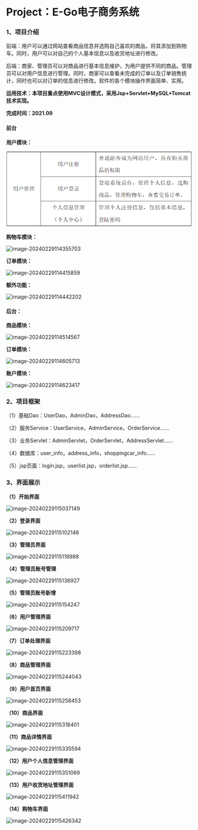 # Project：E-Go电子商务系统

### 1、项目介绍

前端：用户可以通过网站查看商品信息并选购自己喜欢的商品，将其添加到购物车。同时，用户可以对自己的个人基本信息以及收货地址进行修改。

后端：商家、管理员可以对商品进行基本信息维护，为用户提供不同的商品。管理员可以对用户信息进行管理。同时，商家可以查看未完成的订单以及订单销售统计，同时也可以对订单的信息进行修改。软件的各个模块操作界面简单、实用。

**运用技术：本项目重点使用MVC设计模式，采用Jsp+Servlet+MySQL+Tomcat技术实现。**

**完成时间：2021.09**

#### **前台**

**用户模块：**

![image-20240229114321100](https://github.com/andone-07/E-Go-Electronic-Business-System/blob/master/image/image-20240229114321100.png)

**购物车模块：**

![image-20240229114355703](C:\Users\26797\AppData\Roaming\Typora\typora-user-images\image-20240229114355703.png)

**订单模块：**

![image-20240229114415859](C:\Users\26797\AppData\Roaming\Typora\typora-user-images\image-20240229114415859.png)

**额外功能：**

![image-20240229114442202](C:\Users\26797\AppData\Roaming\Typora\typora-user-images\image-20240229114442202.png)

#### 后台：

**商品模块：**

![image-20240229114514567](C:\Users\26797\AppData\Roaming\Typora\typora-user-images\image-20240229114514567.png)

**订单模块：**

![image-20240229114605713](C:\Users\26797\AppData\Roaming\Typora\typora-user-images\image-20240229114605713.png)

**账户模块：**

![image-20240229114623417](C:\Users\26797\AppData\Roaming\Typora\typora-user-images\image-20240229114623417.png)

### 2、项目框架

（1）基础Dao：UserDao，AdminDao，AddressDao……

（2）服务Service：UserService，AdminService，OrderService……

（3）业务Servlet：AdminServlet，OrderServlet，AddressServlet……

（4）数据库：user_info，address_info，shoppingcar_info……

（5）jsp页面：login.jsp，userlist.jsp，orderlist.jsp……

### 3、界面展示

**（1）开始界面**

![image-20240229115037149](C:\Users\26797\AppData\Roaming\Typora\typora-user-images\image-20240229115037149.png)

**（2）登录界面**

![image-20240229115102146](C:\Users\26797\AppData\Roaming\Typora\typora-user-images\image-20240229115102146.png)

**（3）管理员界面**

![image-20240229115118988](C:\Users\26797\AppData\Roaming\Typora\typora-user-images\image-20240229115118988.png)

**（4）管理员账号管理**

![image-20240229115136927](C:\Users\26797\AppData\Roaming\Typora\typora-user-images\image-20240229115136927.png)

**（5）管理员账号新增**

![image-20240229115154247](C:\Users\26797\AppData\Roaming\Typora\typora-user-images\image-20240229115154247.png)

**（6）用户管理界面**

![image-20240229115209717](C:\Users\26797\AppData\Roaming\Typora\typora-user-images\image-20240229115209717.png)

**（7）订单处理界面**

![image-20240229115223398](C:\Users\26797\AppData\Roaming\Typora\typora-user-images\image-20240229115223398.png)

**（8）商品管理界面**

![image-20240229115244043](C:\Users\26797\AppData\Roaming\Typora\typora-user-images\image-20240229115244043.png)

**（9）用户首页界面**

![image-20240229115258453](C:\Users\26797\AppData\Roaming\Typora\typora-user-images\image-20240229115258453.png)

**（10）商品界面**

![image-20240229115318401](C:\Users\26797\AppData\Roaming\Typora\typora-user-images\image-20240229115318401.png)

**（11）商品详情界面**

![image-20240229115335594](C:\Users\26797\AppData\Roaming\Typora\typora-user-images\image-20240229115335594.png)

**（12）用户个人信息管理界面**

![image-20240229115351069](C:\Users\26797\AppData\Roaming\Typora\typora-user-images\image-20240229115351069.png)

**（13）用户收货地址管理界面**

![image-20240229115411942](C:\Users\26797\AppData\Roaming\Typora\typora-user-images\image-20240229115411942.png)

**（14）购物车界面**

![image-20240229115426342](C:\Users\26797\AppData\Roaming\Typora\typora-user-images\image-20240229115426342.png)
